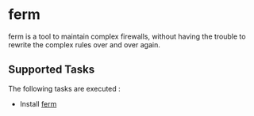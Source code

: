 ferm
=====

ferm is a tool to maintain complex firewalls, without having the trouble to rewrite the complex rules over and over again.

Supported Tasks
-----------------

The following tasks are executed :

  - Install [ferm](http://ferm.foo-projects.org/)